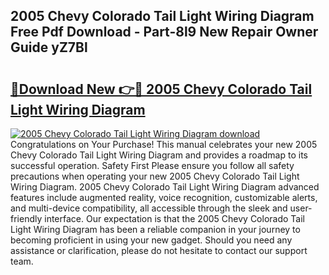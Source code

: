 ## 2005 Chevy Colorado Tail Light Wiring Diagram Free Pdf Download - Part-8l9 New Repair Owner Guide yZ7Bl

# <h2><a href="http://dfqffa.blite.top/?on=2005+Chevy+Colorado+Tail+Light+Wiring+Diagram">🔗Download New 👉🔴 2005 Chevy Colorado Tail Light Wiring Diagram</a></h2>

[![2005 Chevy Colorado Tail Light Wiring Diagram download](https://i.imgur.com/lujVjoI.png)](http://dfqffa.blite.top/?on=2005+Chevy+Colorado+Tail+Light+Wiring+Diagram)
Congratulations on Your Purchase! This manual celebrates your new 2005 Chevy Colorado Tail Light Wiring Diagram and provides a roadmap to its successful operation. Safety First Please ensure you follow all safety precautions when operating your new 2005 Chevy Colorado Tail Light Wiring Diagram. 2005 Chevy Colorado Tail Light Wiring Diagram advanced features include augmented reality, voice recognition, customizable alerts, and multi-device compatibility, all accessible through the sleek and user-friendly interface. Our expectation is that the 2005 Chevy Colorado Tail Light Wiring Diagram has been a reliable companion in your journey to becoming proficient in using your new gadget. Should you need any assistance or clarification, please do not hesitate to contact our support team.
